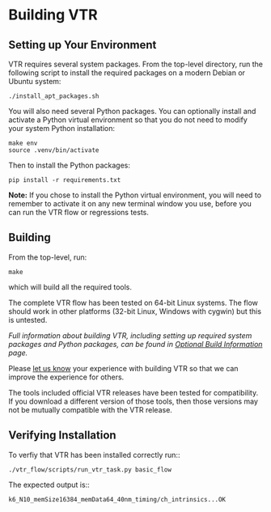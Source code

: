 # Building VTR


## Setting up Your Environment


VTR requires several system packages.  From the top-level directory, run the following script to install the required packages on a modern Debian or Ubuntu system:

    ./install_apt_packages.sh


You will also need several Python packages.  You can optionally install and activate a Python virtual environment so that you do not need to modify your system Python installation:

    make env
    source .venv/bin/activate

Then to install the Python packages:

    pip install -r requirements.txt

**Note:** If you chose to install the Python virtual environment, you will need to remember to activate it on any new terminal window you use, before you can run the VTR flow or regressions tests.

## Building

From the top-level, run:

    make

   which will build all the required tools.

The complete VTR flow has been tested on 64-bit Linux systems.
The flow should work in other platforms (32-bit Linux, Windows with cygwin) but this is untested.

*Full information about building VTR, including setting up required system packages and Python packages, can be found in [Optional Build Information](doc/src/vtr/optional_build_info.md) page.*

Please [let us know](doc/src/contact.md) your experience with building VTR so that we can improve the experience for others.

The tools included official VTR releases have been tested for compatibility.
If you download a different version of those tools, then those versions may not be mutually compatible with the VTR release.

## Verifying Installation

To verfiy that VTR has been installed correctly run::

    ./vtr_flow/scripts/run_vtr_task.py basic_flow

The expected output is::

    k6_N10_memSize16384_memData64_40nm_timing/ch_intrinsics...OK

